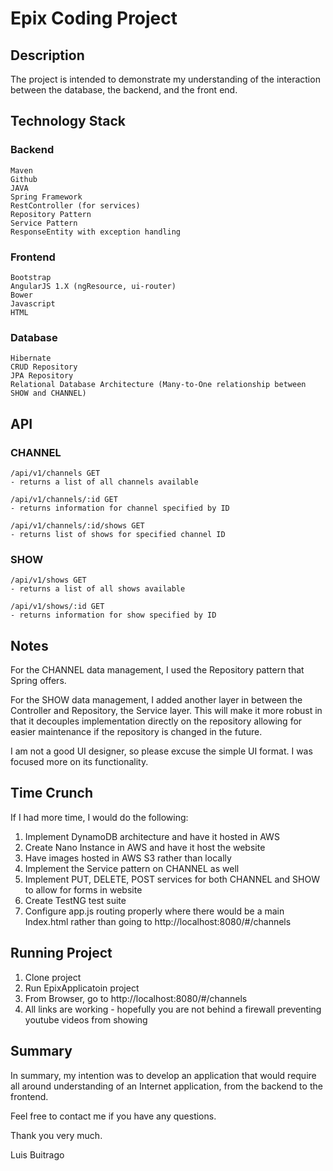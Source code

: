 # Epix Coding Project

## Description
The project is intended to demonstrate my understanding of the interaction between the database, the backend, and the front end.

## Technology Stack
### Backend
```
Maven
Github
JAVA
Spring Framework
RestController (for services)
Repository Pattern
Service Pattern
ResponseEntity with exception handling
```
### Frontend
```
Bootstrap
AngularJS 1.X (ngResource, ui-router)
Bower
Javascript
HTML
```

### Database
```
Hibernate
CRUD Repository
JPA Repository
Relational Database Architecture (Many-to-One relationship between SHOW and CHANNEL)
```

## API
### CHANNEL
```
/api/v1/channels GET
- returns a list of all channels available

/api/v1/channels/:id GET
- returns information for channel specified by ID

/api/v1/channels/:id/shows GET
- returns list of shows for specified channel ID

```
### SHOW
```
/api/v1/shows GET
- returns a list of all shows available

/api/v1/shows/:id GET
- returns information for show specified by ID

```

## Notes

For the CHANNEL data management, I used the Repository pattern that Spring offers.

For the SHOW data management, I added another layer in between the Controller and Repository, the Service layer.
This will make it more robust in that it decouples implementation directly on the repository allowing for easier maintenance if the repository is changed in the future.

I am not a good UI designer, so please excuse the simple UI format. I was focused more on its functionality.

## Time Crunch
If I had more time, I would do the following:
1) Implement DynamoDB architecture and have it hosted in AWS
2) Create Nano Instance in AWS and have it host the website
3) Have images hosted in AWS S3 rather than locally
4) Implement the Service pattern on CHANNEL as well
5) Implement PUT, DELETE, POST services for both CHANNEL and SHOW to allow for forms in website
6) Create TestNG test suite
7) Configure app.js routing properly where there would be a main Index.html rather than going to http://localhost:8080/#/channels

## Running Project
1) Clone project
2) Run EpixApplicatoin project
3) From Browser, go to http://localhost:8080/#/channels
4) All links are working - hopefully you are not behind a firewall preventing youtube videos from showing

## Summary
In summary, my intention was to develop an application that would require all around understanding of an Internet application, from the backend to the frontend.

Feel free to contact me if you have any questions.

Thank you very much.

Luis Buitrago

